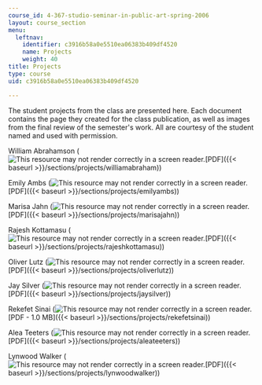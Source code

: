 ```yaml
---
course_id: 4-367-studio-seminar-in-public-art-spring-2006
layout: course_section
menu:
  leftnav:
    identifier: c3916b58a0e5510ea06383b409df4520
    name: Projects
    weight: 40
title: Projects
type: course
uid: c3916b58a0e5510ea06383b409df4520

---
```


The student projects from the class are presented here. Each document contains the page they created for the class publication, as well as images from the final review of the semester's work. All are courtesy of the student named and used with permission.

William Abrahamson (![This resource may not render correctly in a screen reader.](/images/inacessible.gif)[PDF]({{< baseurl >}}/sections/projects/williamabraham))

Emily Ambs (![This resource may not render correctly in a screen reader.](/images/inacessible.gif)[PDF]({{< baseurl >}}/sections/projects/emilyambs))

Marisa Jahn (![This resource may not render correctly in a screen reader.](/images/inacessible.gif)[PDF]({{< baseurl >}}/sections/projects/marisajahn))

Rajesh Kottamasu (![This resource may not render correctly in a screen reader.](/images/inacessible.gif)[PDF]({{< baseurl >}}/sections/projects/rajeshkottamasu))

Oliver Lutz (![This resource may not render correctly in a screen reader.](/images/inacessible.gif)[PDF]({{< baseurl >}}/sections/projects/oliverlutz))

Jay Silver (![This resource may not render correctly in a screen reader.](/images/inacessible.gif)[PDF]({{< baseurl >}}/sections/projects/jaysilver))

Rekefet Sinai (![This resource may not render correctly in a screen reader.](/images/inacessible.gif)[PDF - 1.0 MB]({{< baseurl >}}/sections/projects/rekefetsinai))

Alea Teeters (![This resource may not render correctly in a screen reader.](/images/inacessible.gif)[PDF]({{< baseurl >}}/sections/projects/aleateeters))

Lynwood Walker (![This resource may not render correctly in a screen reader.](/images/inacessible.gif)[PDF]({{< baseurl >}}/sections/projects/lynwoodwalker))